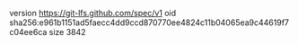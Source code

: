 version https://git-lfs.github.com/spec/v1
oid sha256:e961b1151ad5faecc4dd9ccd870770ee4824c11b04065ea9c44619f7c04ee6ca
size 3842

